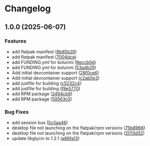 # Changelog

## 1.0.0 (2025-06-07)


### Features

* add flatpak manifest ([8b85b28](https://github.com/kolunmi/bazaar/commit/8b85b28d015872a78f360c0cc9c3c19ebf74c576))
* add flatpak manifest ([7004dce](https://github.com/kolunmi/bazaar/commit/7004dcead525c3e4a5de59553347a485e00213c9))
* add FUNDING.yml for kolunmi ([9eccb0d](https://github.com/kolunmi/bazaar/commit/9eccb0def56c5459dcbbbc17e5b3f535b365d7af))
* add FUNDING.yml for kolunmi ([53adb29](https://github.com/kolunmi/bazaar/commit/53adb297e75e1167180feafc6f5a90d32db93819))
* Add initial devcontainer support ([28f0ce6](https://github.com/kolunmi/bazaar/commit/28f0ce6fbd2d69a7e86e8045b1eac70075230e54))
* Add initial devcontainer support ([c2ab5e3](https://github.com/kolunmi/bazaar/commit/c2ab5e3d69b3a69662eeeb8e8dbec15546d22863))
* add justfile for building ([c5232c4](https://github.com/kolunmi/bazaar/commit/c5232c4750c054dee243dbf10ac665328476529b))
* add justfile for building ([f9e5770](https://github.com/kolunmi/bazaar/commit/f9e57709fcd653cd402ce760b11cd01a193f8d9f))
* add RPM package ([2494cb9](https://github.com/kolunmi/bazaar/commit/2494cb99d7972e2a6afbbd214ba22cfb3a4499f5))
* add RPM package ([59563c5](https://github.com/kolunmi/bazaar/commit/59563c5dca03f2b61b281baaa042533f5a7d7165))


### Bug Fixes

* add session bus ([5c0aa46](https://github.com/kolunmi/bazaar/commit/5c0aa46ba581260dc444ef543709cbeb6c061a85))
* desktop file not launching on the flatpak/rpm versions ([75b8966](https://github.com/kolunmi/bazaar/commit/75b8966f2a96c531189fdf6b546199146c5f8403))
* desktop file not launching on the flatpak/rpm versions ([2013d32](https://github.com/kolunmi/bazaar/commit/2013d3292d66344de7bfd5e8afc996f1afde6a76))
* update libglycin to 1.2.1 ([a66fa13](https://github.com/kolunmi/bazaar/commit/a66fa1333fdfb940d228d2b941a55ab4498a8d5d))
